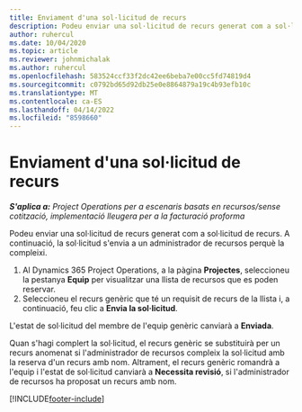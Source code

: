 ```yaml
---
title: Enviament d'una sol·licitud de recurs
description: Podeu enviar una sol·licitud de recurs generat com a sol·licitud de recurs. A continuació, la sol·licitud s'envia a un administrador de recursos perquè la compleixi.
author: ruhercul
ms.date: 10/04/2020
ms.topic: article
ms.reviewer: johnmichalak
ms.author: ruhercul
ms.openlocfilehash: 583524ccf33f2dc42ee6beba7e00cc5fd74819d4
ms.sourcegitcommit: c0792bd65d92db25e0e8864879a19c4b93efb10c
ms.translationtype: MT
ms.contentlocale: ca-ES
ms.lasthandoff: 04/14/2022
ms.locfileid: "8598660"
---
```

# <a name="submit-a-resource-request"></a>Enviament d'una sol·licitud de recurs

_**S'aplica a:** Project Operations per a escenaris basats en recursos/sense cotització, implementació lleugera per a la facturació proforma_

Podeu enviar una sol·licitud de recurs generat com a sol·licitud de recurs. A continuació, la sol·licitud s'envia a un administrador de recursos perquè la compleixi.

1. Al Dynamics 365 Project Operations, a la pàgina **Projectes**, seleccioneu la pestanya **Equip** per visualitzar una llista de recursos que es poden reservar. 
2. Seleccioneu el recurs genèric que té un requisit de recurs de la llista i, a continuació, feu clic a **Envia la sol·licitud**.

L'estat de sol·licitud del membre de l'equip genèric canviarà a **Enviada**.

Quan s'hagi complert la sol·licitud, el recurs genèric se substituirà per un recurs anomenat si l'administrador de recursos compleix la sol·licitud amb la reserva d'un recurs amb nom. Altrament, el recurs genèric romandrà a l'equip i l'estat de sol·licitud canviarà a **Necessita revisió**, si l'administrador de recursos ha proposat un recurs amb nom.


[!INCLUDE[footer-include](../includes/footer-banner.md)]
